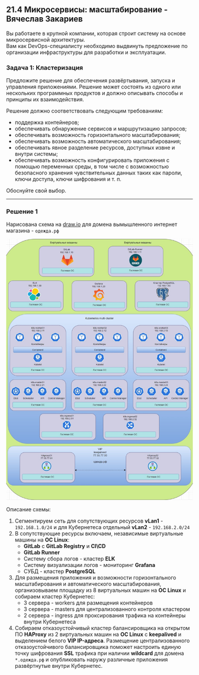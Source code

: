 ## 21.4 Микросервисы: масштабирование - Вячеслав Закариев

Вы работаете в крупной компании, которая строит систему на основе микросервисной архитектуры. \
Вам как DevOps-специалисту необходимо выдвинуть предложение по организации инфраструктуры для разработки и эксплуатации.

### Задача 1: Кластеризация

Предложите решение для обеспечения развёртывания, запуска и управления приложениями.
Решение может состоять из одного или нескольких программных продуктов и должно описывать способы и принципы их взаимодействия.

Решение должно соответствовать следующим требованиям:
- поддержка контейнеров;
- обеспечивать обнаружение сервисов и маршрутизацию запросов;
- обеспечивать возможность горизонтального масштабирования;
- обеспечивать возможность автоматического масштабирования;
- обеспечивать явное разделение ресурсов, доступных извне и внутри системы;
- обеспечивать возможность конфигурировать приложения с помощью переменных среды, в том числе с возможностью безопасного хранения чувствительных данных таких как пароли, ключи доступа, ключи шифрования и т. п.

Обоснуйте свой выбор.

---

### Решение 1

Нарисована схема на [draw.io](https://www.drawio.com/) для домена вымышленного интернет магазина - `одежда.рф`

![arch](https://github.com/SlavaZakariev/netology/blob/b99f96056b5ca911d4b3aef42c39ace7e23efb37/microservices/21.4_scaling/resources/micro_4.1.jpg)

Описание схемы:

1. Сегментируем сеть для сопутствующих ресурсов **vLan1** - `192.168.1.0/24` и для Кубернетеса отдельный **vLan2** - `192.168.2.0/24`
2. В сопутствующие ресурсы включаем, независимые виртуальные машины на **ОС Linux**:
   - **GitLab** с **GitLab Registry** и **CI\CD**
   - **GitLab Runner**
   - Систему сбора логов - кластер **ELK**
   - Систему визуализации логов - мониторинг **Grafana**
   - СУБД - кластер **PostgreSQL**
3. Для размещения приложения и возможности горизонтального масштабирования и автоматического масштабирования, организовываем площадку из 8 виртуальных машин на **ОС Linux** и собираем кластер Кубернетес:
   - 3 сервера - workers для размещения контейнеров
   - 3 сервера - masters для централизованного контроля кластером
   - 2 сервера - ingress для проксирования трафика на контейнеры внутри Кубернетеса
4. Собираем отказоустойчивый кластер балансировщика на открытом ПО **HAProxy** из 2 виртуальных машин на **ОС Linux** c **keepalived** и выделением белого **VIP IP-адреса**. Размещение централизованного отказоустойчивого балансировщика поможет настроить единую точку шифрования **SSL** трафика при наличии **wildcard** для домена `*.одежда.рф` и опубликовать наружу различные приложения развёртнутые внутри Кубернетес.
